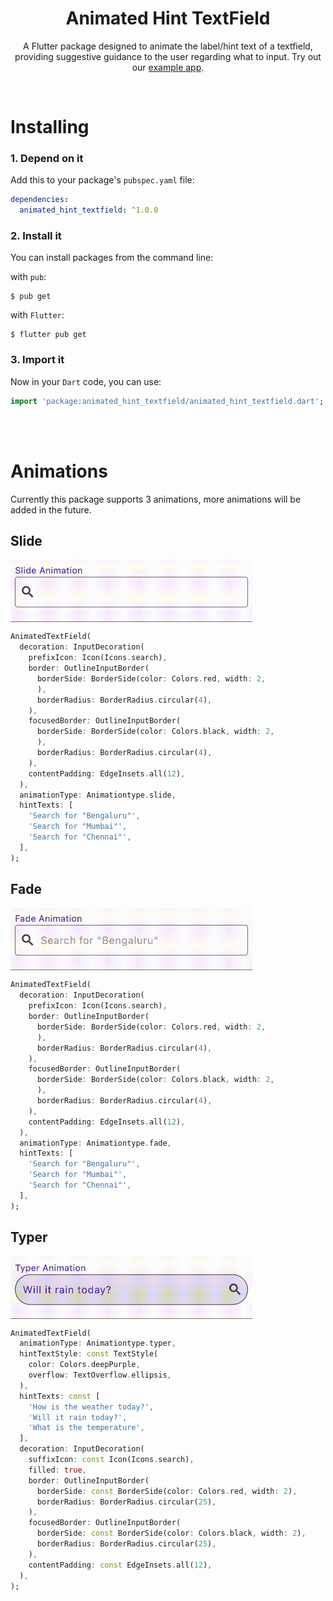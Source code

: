 <h1 align="center">Animated Hint TextField</h1>

<p align="center">A Flutter package designed to animate the label/hint text of a textfield, providing suggestive guidance to the user regarding what to input. Try out our <a href="https://animated-hint.technexi.com/">example app</a>.</p><br>

# Installing

### 1. Depend on it

Add this to your package's `pubspec.yaml` file:

```yaml
dependencies:
  animated_hint_textfield: ^1.0.0
```

### 2. Install it

You can install packages from the command line:

with `pub`:

```
$ pub get
```

with `Flutter`:

```
$ flutter pub get
```

### 3. Import it

Now in your `Dart` code, you can use:

```dart
import 'package:animated_hint_textfield/animated_hint_textfield.dart';
```




<br><br>
# Animations

Currently this package supports 3 animations, more animations will be added in the future.

## Slide

<img src="https://github.com/deekshithx/animated_hint_textfield/blob/master/showcase/slide.gif?raw=true" align = "top" height = "100px">

```dart
AnimatedTextField(
  decoration: InputDecoration(
    prefixIcon: Icon(Icons.search),
    border: OutlineInputBorder(
      borderSide: BorderSide(color: Colors.red, width: 2,
      ),
      borderRadius: BorderRadius.circular(4),
    ),
    focusedBorder: OutlineInputBorder(
      borderSide: BorderSide(color: Colors.black, width: 2,
      ),
      borderRadius: BorderRadius.circular(4),
    ),
    contentPadding: EdgeInsets.all(12),
  ),
  animationType: Animationtype.slide,
  hintTexts: [
    'Search for "Bengaluru"',
    'Search for "Mumbai"',
    'Search for "Chennai"',
  ],
);
```



## Fade

<img src="https://github.com/deekshithx/animated_hint_textfield/blob/master/showcase/fade.gif?raw=true" align = "top" height = "100px">

```dart
AnimatedTextField(
  decoration: InputDecoration(
    prefixIcon: Icon(Icons.search),
    border: OutlineInputBorder(
      borderSide: BorderSide(color: Colors.red, width: 2,
      ),
      borderRadius: BorderRadius.circular(4),
    ),
    focusedBorder: OutlineInputBorder(
      borderSide: BorderSide(color: Colors.black, width: 2,
      ),
      borderRadius: BorderRadius.circular(4),
    ),
    contentPadding: EdgeInsets.all(12),
  ),
  animationType: Animationtype.fade,
  hintTexts: [
    'Search for "Bengaluru"',
    'Search for "Mumbai"',
    'Search for "Chennai"',
  ],
);
```

## Typer

<img src="https://github.com/deekshithx/animated_hint_textfield/blob/master/showcase/typer.gif?raw=true" align = "top" height = "100px">

```dart
AnimatedTextField(
  animationType: Animationtype.typer,
  hintTextStyle: const TextStyle(
    color: Colors.deepPurple,
    overflow: TextOverflow.ellipsis,
  ),
  hintTexts: const [
    'How is the weather today?',
    'Will it rain today?',
    'What is the temperature',
  ],
  decoration: InputDecoration(
    suffixIcon: const Icon(Icons.search),
    filled: true,
    border: OutlineInputBorder(
      borderSide: const BorderSide(color: Colors.red, width: 2),
      borderRadius: BorderRadius.circular(25),
    ),
    focusedBorder: OutlineInputBorder(
      borderSide: const BorderSide(color: Colors.black, width: 2),
      borderRadius: BorderRadius.circular(25),
    ),
    contentPadding: const EdgeInsets.all(12),
  ),
);
```
